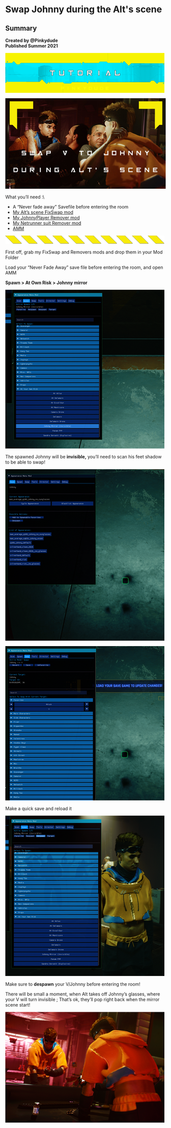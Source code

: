# Swap Johnny during the Alt's scene

## Summary <a href="#summary" id="summary"></a>

**Created by @Pinkydude**\
**Published Summer 2021**

![](<../../../.gitbook/assets/0 (1)>)

![](<../../../.gitbook/assets/1 (1)>)

What you’ll need :\


* A “Never fade away” Savefile before entering the room
* [My Alt’s scene FixSwap mod](https://www.nexusmods.com/cyberpunk2077/mods/2779)
* [My JohnnyPlayer Remover mod](https://www.nexusmods.com/cyberpunk2077/mods/2628)
* [My Netrunner suit Remover mod](https://www.nexusmods.com/cyberpunk2077/mods/2628)
* [AMM](https://www.nexusmods.com/cyberpunk2077/mods/790?tab=description)

![](../../../.gitbook/assets/2)

First off, grab my FixSwap and Removers mods and drop them in your Mod Folder

Load your “Never Fade Away” save file before entering the room, and open AMM

**Spawn > At Own Risk > Johnny mirror**

![](<../../../.gitbook/assets/3 (2)>)

The spawned Johnny will be **invisible,** you’ll need to scan his feet shadow to be able to swap!

![](<../../../.gitbook/assets/4 (1)>)

![](<../../../.gitbook/assets/5 (3)>)

Make a quick save and reload it

![](<../../../.gitbook/assets/6 (3)>)

Make sure to **despawn** your V/Johnny before entering the room!

There will be small a moment, when Alt takes off Johnny’s glasses, where your V will turn invisible ; That’s ok, they’ll pop right back when the mirror scene start!

![](<../../../.gitbook/assets/7 (3)>)
